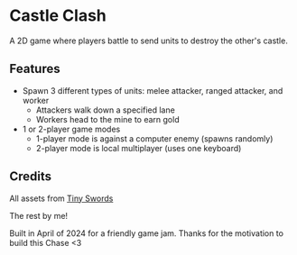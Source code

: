 # Castle Clash

A 2D game where players battle to send units to destroy the other's castle.

## Features

- Spawn 3 different types of units: melee attacker, ranged attacker, and worker
  - Attackers walk down a specified lane
  - Workers head to the mine to earn gold
- 1 or 2-player game modes
  - 1-player mode is against a computer enemy (spawns randomly)
  - 2-player mode is local multiplayer (uses one keyboard)

## Credits

All assets from [Tiny Swords](https://pixelfrog-assets.itch.io/tiny-swords)  

The rest by me! 

Built in April of 2024 for a friendly game jam. Thanks for the motivation to build this Chase <3
